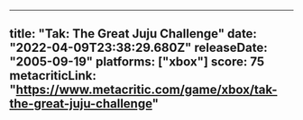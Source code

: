 
---
title: "Tak: The Great Juju Challenge"
date: "2022-04-09T23:38:29.680Z"
releaseDate: "2005-09-19"
platforms: ["xbox"]
score: 75
metacriticLink: "https://www.metacritic.com/game/xbox/tak-the-great-juju-challenge"
---
